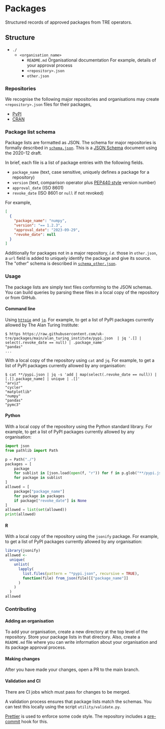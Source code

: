 # Packages

Structured records of approved packages from TRE operators.

## Structure

- `./`
  - `<organisation_name>`
    - `README.md`
      Organisational documentation
      For example, details of your approval process
    - `<repository>.json `
    - `other.json`

### Repositories

We recognise the following major repositories and organisations may create `<repository>.json` files for their packages,

- [PyPI](https://pypi.org)
- [CRAN](https://cran.r-project.org)

### Package list schema

Package lists are formatted as JSON.
The schema for major repositories is formally described in [`schema.json`](./schema.json).
This is a [JSON Schema](https://json-schema.org/overview/what-is-jsonschema) document using the 2020-12 draft.

In brief, each file is a list of package entries with the following fields.

- `package_name` (text, case sensitive, uniquely defines a package for a repository)
- `version` (text, comparison operator plus [PEP440 style](https://peps.python.org/pep-0440/#version-specifiers) version number)
- `approval_date` (ISO 8601)
- `revoke_date` (ISO 8601 or `null` if not revoked)

For example,

```JSON
[
  {
    "package_name": "numpy",
    "version": "== 1.2.3",
    "approval_date": "2023-09-29",
    "revoke_date": null
  }
]
```

Additionally for packages not in a major repository, _i.e._ those in `other.json`, a `url` field is added to uniquely identify the package and give its source.
The "other" schema is described in [`schema_other.json`](schema_other.json).

### Usage

The package lists are simply text files conforming to the JSON schemas.
You can build queries by parsing these files in a local copy of the repository or from GitHub.

#### Command line

Using [`httpie`](https://httpie.io/) and [`jq`](https://jqlang.github.io/jq/).
For example, to get a list of PyPI packages currently allowed by The Alan Turing Institute:

```console
$ https https://raw.githubusercontent.com/uk-tre/packages/main/alan_turing_institute/pypi.json  | jq '.[] | select(.revoke_date == null) | .package_name'
"pandas"
...
```

With a local copy of the repository using `cat` and `jq`.
For example, to get a list of PyPI packages currently allowed by any organisation:

```console
$ cat **/pypi.json | jq -s 'add | map(select(.revoke_date == null)) | [.[].package_name] | unique | .[]'
"arviz"
"cycler"
"matplotlib"
"numpy"
"pandas"
"pymc3"
```

#### Python

With a local copy of the repository using the Python standard library.
For example, to get a list of PyPI packages currently allowed by any organisation:

```Python
import json
from pathlib import Path

p = Path("./")
packages = [
    package
    for sublist in [json.load(open(f, "r")) for f in p.glob("**/pypi.json")]
    for package in sublist
]
allowed = [
    package["package_name"]
    for package in packages
    if package["revoke_date"] is None
]
allowed = list(set(allowed))
print(allowed)
```

#### R

With a local copy of the repository using the `jsonify` package.
For example, to get a list of PyPI packages currently allowed by any organisation:

```R
library(jsonify)
allowed <-
  unique(
    unlist(
      lapply(
        list.files(pattern = "*pypi.json", recursive = TRUE),
        function(file) from_json(file)[["package_name"]]
      )
    )
  )
allowed
```


### Contributing

#### Adding an organisation

To add your organisation, create a new directory at the top level of the repository.
Store your package lists in that directory.
Also, create a `README.md` file where you can write information about your organisation and its package approval process.

#### Making changes

After you have made your changes, open a PR to the main branch.

#### Validation and CI

There are CI jobs which must pass for changes to be merged.

A validation process ensures that package lists match the schemas.
You can test this locally using the script `utility/validate.py`.

[Prettier](https://prettier.io/) is used to enforce some code style.
The repository includes a [pre-commit](https://pre-commit.com/) hook for this.
